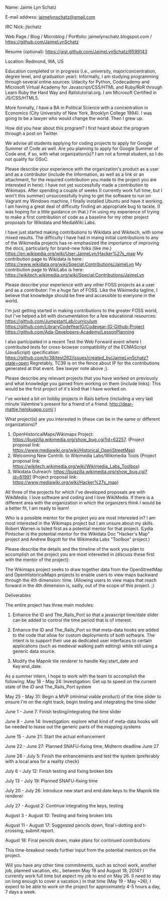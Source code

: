 Name:    Jaime Lyn Schatz

E-mail address:    jaimelynschatz@gmail.com

IRC Nick:    jlschatz

Web Page / Blog / Microblog / Portfolio:
jaimelynschatz.blogspot.com / https://github.com/JaimeLynSchatz

Resume (optional):
https://gist.github.com/JaimeLynSchatz/6599143

Location:    Redmond, WA, US

Education completed or in progress (i.e., university, major/concentration, degree level, and graduation year):
Informally, I am studying programming through several online sources: Udacity for Python, Codecademy and MIcrosoft Virtual Academy for Javascript/CSS/HTML and Ruby/RoR through Learn Ruby the Hard Way and Railstutorial.org. I am Microsoft Certified in JS/CSS/HTML5.

More formally, I have a BA in Political Science with a concentration in Economics (City University of New York, Brooklyn College 1994). I was going to be a lawyer who would change the world. Then I grew up.

How did you hear about this program?
I first heard about the program through a post on Twitter.

We advise all students applying for coding projects to apply for Google Summer of Code as well. Are you planning to apply for Google Summer of Code and, if so, with what organization(s)?
I am not a formal student, so I do not qualify for GSoC.

Please describe your experience with the organization's product as a user and as a contributor (include the information, as well as a link or an attachment, for the required contribution you made to the project you are interested in here):
I have not yet successfully made a contribution to Wikimaps. After spending a couple of weeks (I currently work full time, but I won't this summer) unsuccessfully trying to get the software to run on Vagrant my Windows machine, I finally installed Ubuntu and have it working. I am having a great deal of difficulty finding an appropriate bug to tackle. (I was hoping for a little guidance on that.) I'm using my experience of trying to make a first contribution of code as a baseline for my other project proposals for Wikidata and MediaWiki Labs.

I have just started making contributions to Wikidata and Wikitech, with some mixed results. The difficulty I have had in maing initial contributions to any of the Wikimedia projects has re-emphasized the importance of improving the docs, particularly for brand-new folks (like me.)
https://en.wikipedia.org/wiki/User:JaimeLyn/Hacker%27s_map
My contribution page to Wikidata is here:
https://www.wikidata.org/wiki/Special:Contributions/JaimeLyn 
My contribution page to WikiLabs is here:
https://wikitech.wikimedia.org/wiki/Special:Contributions/JaimeLyn

Please describe your experience with any other FOSS projects as a user and as a contributor:
I'm a huge fan of FOSS. Like the Wikimedia tagline, I believe that knowledge should be free and accessible to everyone in the world.

I'm just getting started in making contributions to the greater FOSS world, but I've helped a bit with documentation for a few educational resources:
https://github.com/JumpstartLab/curriculum
https://github.com/LibraryCodeYearIG/Codeyear-IG-Github-Project
https://github.com/Ada-Developers-Academy/LessonPlanning

I also participated in a recent Test the Web Forward event where I contributed tests for cross-browser compatibility of the ECMAScript (JavaScript) specification:
https://github.com/tc39/test262/issues/created_by/JaimeLynSchatz?state=open
Regretably, TC39 is on the fence about IP for the contributions generated at that event. See lawyer note above ;).

Please describe any relevant projects that you have worked on previously and what knowledge you gained from working on them (include links):
This would be the first project of it's kind that I have worked on.

I've worked a bit on hobby projects in Rails before (including a very last minute Valentine's present for a friend of a friend: http://dear-mattie.herokuapp.com/.)

What project(s) are you interested in (these can be in the same or different organizations)?
1. OpenHistoricalMaps/Wikimaps Project: https://bugzilla.wikimedia.org/show_bug.cgi?id=62257. (Project proposal link: https://www.mediawiki.org/wiki/Historical_OpenStreetMap)
2. Welcoming New Contrib. to Wikimedia Labs/Wikimedia Tools (Project proposal link: https://wikitech.wikimedia.org/wiki/Wikimedia_Labs_Toolbox)
3. Wikidata Outreach: https://bugzilla.wikimedia.org/show_bug.cgi?id=61991 (Project proposal link: https://www.mediawiki.org/wiki/Hacker%27s_map)

All three of the projects for which I've developed proposals are with WikiMedia. I love software and coding and I love WikiMedia. If there is a different area with the organization in which the organizers think I would be a better fit, I am ready to learn!

Who is a possible mentor for the project you are most interested in?
I am most interested in the Wikimaps project but I am unsure about my skills. Robert Warren is listed first as a potential mentor for that project.
(Lydia Pintscher is the potential mentor for the Wikidata Doc "Hacker's Map" project and Andrew Bogott for the Wikimedia Labs "Toolbox" project.)

Please describe the details and the timeline of the work you plan to accomplish on the project you are most interested in (discuss these first with the mentor of the project):

The Wikimaps project seeks to draw together data from the OpenStreetMap and OpenHistoricalMaps projects to enable users to view maps backward through the 4th dimension: time. (Allowing users to view maps that reach forward in the 4th dimension is, sadly, out of the scope of this project. ;)

Deliverables

The entire project has three main modules:

1. Enhance the iD and The_Rails_Port so that a javascript time/date slider can be added to control the time period that is of interest.

2. Enhance the ID and The_Rails_Port so that meta-data hooks are added to the code that allow for custom deployments of both software. The intent is to support their use as dedicated user interfaces to certain applications (such as medieval walking path editing) while still using a generic data source.

3. Modify the Mapnik tile renderer to handle Key:start_date and Key:end_date.

As a summer intern, I hope to work with the team to accomplish the following:
May 18 - May 24: Investigation: Get up to speed on the current state of the iD and The_Rails_Port system

May 25 - May 31: Begin a MVP (minimal viable product) of the time slider to ensure I'm on the right track, begin testing and integrating the time slider

June 1 - June 7: Finish testing/integrating the time slider

June 8 - June 14: Investigation: explore what kind of meta-data hooks will be needed to tease out the generic parts of the mapping systems

June 15 - June 21: Start the actual enhancement

June 22 - June 27: Planned SNAFU-fixing time, Midterm deadline June 27

June 28 - July 5: Finish the enhancements and test the system (preferably with a local area for a reality check)

July 6 - July 12: Finish testing and fixing broken bits

July 13 - July 19: Planned SNAFU-fixing time

July 20 - July 26: Introduce new start and end date keys to the Mapnik tile renderer

July 27 - August 2: Continue integrating the keys, testing

August 3 - August 10: Testing and fixing broken bits

August 11 - August 17: Suggested pencils down, final i-dotting and t-crossing, submit report.

August 18: Final pencils down, make plans for continued contributions

This time-breakout needs further input from the potential mentors on the project.

Will you have any other time commitments, such as school work, another job, planned vacation, etc., between May 19 and August 18, 2014?
I currently work full time but expect my job to end on May 26. (I need to stay on long enough to cover a vacation.) In that time (May 19 - May ~26), I expect to be able to work on the project for approximately 4-5 hours a day, 7 days a week.
